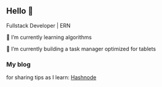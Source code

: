 ## Hello 👋

Fullstack Developer | ERN

🌱 I’m currently learning algorithms

🔭 I’m currently building a task manager optimized for tablets

### My blog 
for sharing tips as I learn:
[Hashnode](https://hashnode.com/@tinaxgao)
